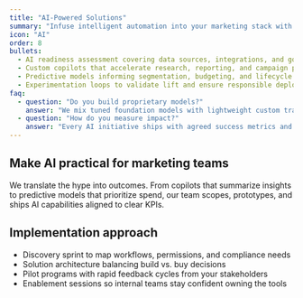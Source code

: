 ```yaml
---
title: "AI-Powered Solutions"
summary: "Infuse intelligent automation into your marketing stack with tailored models, copilots, and workflows."
icon: "AI"
order: 8
bullets:
  - AI readiness assessment covering data sources, integrations, and governance
  - Custom copilots that accelerate research, reporting, and campaign production
  - Predictive models informing segmentation, budgeting, and lifecycle triggers
  - Experimentation loops to validate lift and ensure responsible deployment
faq:
  - question: "Do you build proprietary models?"
    answer: "We mix tuned foundation models with lightweight custom training depending on the use case, making sure your data stays secure."
  - question: "How do you measure impact?"
    answer: "Every AI initiative ships with agreed success metrics and dashboards so lift is transparent from day one."
---
```


## Make AI practical for marketing teams

We translate the hype into outcomes. From copilots that summarize insights to predictive models that prioritize spend, our team scopes, prototypes, and ships AI capabilities aligned to clear KPIs.

## Implementation approach

- Discovery sprint to map workflows, permissions, and compliance needs
- Solution architecture balancing build vs. buy decisions
- Pilot programs with rapid feedback cycles from your stakeholders
- Enablement sessions so internal teams stay confident owning the tools

